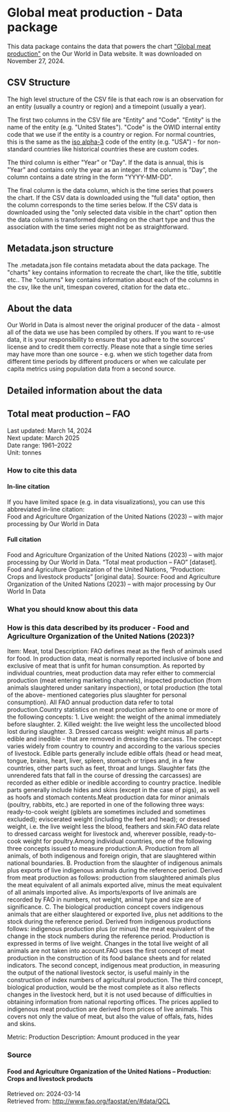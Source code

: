 # Global meat production - Data package

This data package contains the data that powers the chart ["Global meat production"](https://ourworldindata.org/grapher/global-meat-production?v=1&csvType=full&useColumnShortNames=false) on the Our World in Data website. It was downloaded on November 27, 2024.

## CSV Structure

The high level structure of the CSV file is that each row is an observation for an entity (usually a country or region) and a timepoint (usually a year).

The first two columns in the CSV file are "Entity" and "Code". "Entity" is the name of the entity (e.g. "United States"). "Code" is the OWID internal entity code that we use if the entity is a country or region. For normal countries, this is the same as the [iso alpha-3](https://en.wikipedia.org/wiki/ISO_3166-1_alpha-3) code of the entity (e.g. "USA") - for non-standard countries like historical countries these are custom codes.

The third column is either "Year" or "Day". If the data is annual, this is "Year" and contains only the year as an integer. If the column is "Day", the column contains a date string in the form "YYYY-MM-DD".

The final column is the data column, which is the time series that powers the chart. If the CSV data is downloaded using the "full data" option, then the column corresponds to the time series below. If the CSV data is downloaded using the "only selected data visible in the chart" option then the data column is transformed depending on the chart type and thus the association with the time series might not be as straightforward.

## Metadata.json structure

The .metadata.json file contains metadata about the data package. The "charts" key contains information to recreate the chart, like the title, subtitle etc.. The "columns" key contains information about each of the columns in the csv, like the unit, timespan covered, citation for the data etc..

## About the data

Our World in Data is almost never the original producer of the data - almost all of the data we use has been compiled by others. If you want to re-use data, it is your responsibility to ensure that you adhere to the sources' license and to credit them correctly. Please note that a single time series may have more than one source - e.g. when we stich together data from different time periods by different producers or when we calculate per capita metrics using population data from a second source.

## Detailed information about the data


## Total meat production – FAO
Last updated: March 14, 2024  
Next update: March 2025  
Date range: 1961–2022  
Unit: tonnes  


### How to cite this data

#### In-line citation
If you have limited space (e.g. in data visualizations), you can use this abbreviated in-line citation:  
Food and Agriculture Organization of the United Nations (2023) – with major processing by Our World in Data

#### Full citation
Food and Agriculture Organization of the United Nations (2023) – with major processing by Our World in Data. “Total meat production – FAO” [dataset]. Food and Agriculture Organization of the United Nations, “Production: Crops and livestock products” [original data].
Source: Food and Agriculture Organization of the United Nations (2023) – with major processing by Our World In Data

### What you should know about this data

### How is this data described by its producer - Food and Agriculture Organization of the United Nations (2023)?
Item: Meat, total
Description: FAO defines meat as the flesh of animals used for food. In production data, meat is normally reported inclusive of bone and exclusive of meat that is unfit for human consumption. As reported by individual countries, meat production data may refer either to commercial production (meat entering marketing channels), inspected production (from animals slaughtered under sanitary inspection), or total production (the total of the above- mentioned categories plus slaughter for personal consumption). All FAO annual production data refer to total production.Country statistics on meat production adhere to one or more of the following concepts: 1. Live weight: the weight of the animal immediately before slaughter. 2. Killed weight: the live weight less the uncollected blood lost during slaughter. 3. Dressed carcass weight: weight minus all parts - edible and inedible - that are removed in dressing the carcass. The concept varies widely from country to country and according to the various species of livestock. Edible parts generally include edible offals (head or head meat, tongue, brains, heart, liver, spleen, stomach or tripes and, in a few countries, other parts such as feet, throat and lungs. Slaughter fats (the unrendered fats that fall in the course of dressing the carcasses) are recorded as either edible or inedible according to country practice. Inedible parts generally include hides and skins (except in the case of pigs), as well as hoofs and stomach contents.Meat production data for minor animals (poultry, rabbits, etc.) are reported in one of the following three ways: ready-to-cook weight (giblets are sometimes included and sometimes excluded); eviscerated weight (including the feet and head); or dressed weight, i.e. the live weight less the blood, feathers and skin.FAO data relate to dressed carcass weight for livestock and, wherever possible, ready-to- cook weight for poultry.Among individual countries, one of the following three concepts issued to measure production:A. Production from all animals, of both indigenous and foreign origin, that are slaughtered within national boundaries. B. Production from the slaughter of indigenous animals plus exports of live indigenous animals during the reference period. Derived from meat production as follows: production from slaughtered animals plus the meat equivalent of all animals exported alive, minus the meat equivalent of all animals imported alive. As imports/exports of live animals are recorded by FAO in numbers, not weight, animal type and size are of significance. C. The biological production concept covers indigenous animals that are either slaughtered or exported live, plus net additions to the stock during the reference period. Derived from indigenous productions follows: indigenous production plus (or minus) the meat equivalent of the change in the stock numbers during the reference period. Production is expressed in terms of live weight. Changes in the total live weight of all animals are not taken into account.FAO uses the first concept of meat production in the construction of its food balance sheets and for related indicators. The second concept, indigenous meat production, in measuring the output of the national livestock sector, is useful mainly in the construction of index numbers of agricultural production. The third concept, biological production, would be the most complete as it also reflects changes in the livestock herd, but it is not used because of difficulties in obtaining information from national reporting offices. The prices applied to indigenous meat production are derived from prices of live animals. This covers not only the value of meat, but also the value of offals, fats, hides and skins.

Metric: Production
Description: Amount produced in the year

### Source

#### Food and Agriculture Organization of the United Nations – Production: Crops and livestock products
Retrieved on: 2024-03-14  
Retrieved from: http://www.fao.org/faostat/en/#data/QCL  


    